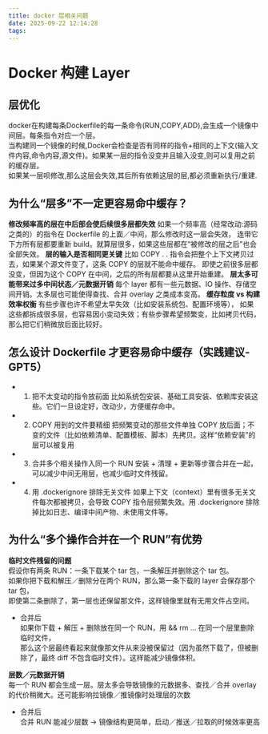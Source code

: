 ```yaml
---
title: docker 层相关问题
date: 2025-09-22 12:14:28
tags:
---
```

# Docker 构建 Layer     
## 层优化  
docker在构建每条Dockerfile的每一条命令(RUN,COPY,ADD),会生成一个镜像中间层。每条指令对应一个层。           
当构建同一个镜像的时候,Docker会检查是否有同样的指令+相同的上下文(输入文件内容,命令内容,源文件)。如果某一层的指令没变并且输入没变,则可以复用之前的缓存层。           
如果某一层呗修改,那么这层会失效,其后所有依赖这层的层,都必须重新执行/重建.


## 为什么“层多”不一定更容易命中缓存？
**修改频率高的层在中后部会使后续很多层都失效**
如果一个频率高（经常改动:源码之类的）的指令在 Dockerfile 的上面／中间，那么修改时这一层会失效，
连带它下方所有层都要重新 build。就算层很多，如果这些层都在“被修改的层之后”也会全部失效。
**层的输入是否相同更关键**
比如 COPY . . 指令会把整个上下文拷贝过去，如果某个源文件变了，这条 COPY 的层就不能命中缓存。
即使之前很多层都没变，但因为这个 COPY 在中间，之后的所有层都要从这里开始重建。
**层太多可能带来过多中间状态／元数据开销**
每个 layer 都有一些元数据、IO 操作、存储空间开销。太多层也可能使得查找、合并 overlay 之类成本变高。
**缓存粒度 vs 构建效率权衡**
有些步骤也许不希望太早失效（比如安装系统包、配置环境等），
如果这些都拆成很多层，也容易因小变动失效；有些步骤希望频繁变，比如拷贝代码，那么把它们稍微放后面比较好。

## 怎么设计 Dockerfile 才更容易命中缓存（实践建议-GPT5）
- 1. 把不太变动的指令放前面
     比如系统包安装、基础工具安装、依赖库安装这些。它们一旦设定好，改动少，方便缓存命中。
- 2. COPY 用到的文件要精细
     把频繁变动的那些文件单独 COPY 放后面；不变的文件（比如依赖清单、配置模板、脚本）先拷贝。这样“依赖安装”的层可以被复用
- 3. 合并多个相关操作入同一个 RUN
     安装 + 清理 + 更新等步骤合并在一起，可以减少中间无用层，也减少临时文件残留。
- 4. 用 .dockerignore 排除无关文件
     如果上下文（context）里有很多无关文件每次都被拷贝，会导致 COPY 指令层频繁失效。用 .dockerignore 排除掉比如日志、编译中间产物、未使用文件等。
## 为什么“多个操作合并在一个 RUN”有优势
**临时文件残留的问题**          
假设你有两条 RUN：一条下载某个 tar 包，一条解压并删除这个 tar 包。                     
如果你把下载和解压／删除分在两个 RUN，那么第一条下载的 layer 会保存那个 tar 包，  
即使第二条删除了，第一层也还保留那文件，这样镜像里就有无用文件占空间。
- 合并后          
  如果你下载 + 解压 + 删除放在同一个 RUN，用 && rm ... 在同一个层里删除临时文件，         
  那么这个层最终看起来就像那文件从来没被保留过（因为虽然下载了，但被删除了，最终 diff 不包含临时文件）。这样能减少镜像体积。

**层数／元数据开销**       
每一个 RUN 都会生成一层。层太多会导致镜像的元数据多、查找／合并 overlay 的代价稍微大。还可能影响拉镜像／推镜像时处理层的次数
- 合并后            
  合并 RUN 能减少层数 → 镜像结构更简单，启动／推送／拉取的时候效率更高        